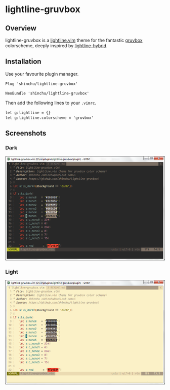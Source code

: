 lightline-gruvbox
=================

Overview
-----------------
lightline-gruvbox is a [lightline.vim](https://github.com/itchyny/lightline.vim) theme for the fantastic [gruvbox](https://github.com/morhetz/gruvbox) colorscheme, deeply inspired by [lightline-hybrid](https://github.com/cocopon/lightline-hybrid.vim).

Installation
----------------
Use your favourite plugin manager.
```vim
Plug 'shinchu/lightline-gruvbox'
```
```vim
NeoBundle 'shinchu/lightline-gruvbox'
```
Then add the following lines to your `.vimrc`.
```vim
let g:lightline = {}
let g:lightline.colorscheme = 'gruvbox'
```

Screenshots
----------------
### Dark
![dark](https://raw.githubusercontent.com/shinchu/images/master/lightline-gruvbox/dark.png)

### Light
![light](https://raw.githubusercontent.com/shinchu/images/master/lightline-gruvbox/light.png)
